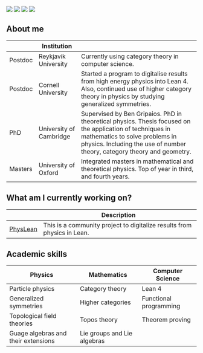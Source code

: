 [![](https://img.shields.io/badge/personal-website-purple)](https://www.josephtoobysmith.com)
[![](https://img.shields.io/badge/my-CV-purple)](https://github.com/jstoobysmith/jstoobysmith/blob/main/CV/CV.pdf)
[![](https://img.shields.io/badge/papers_at-inspireHep-purple)](https://inspirehep.net/authors/1737896)
[![](https://img.shields.io/badge/YouTube-red)](https://www.youtube.com/channel/UCjIsl9vgzOW3YAHeek9KUog)

## About me
|   | Institution             | |
|---------|-------------------------|---------|
| Postdoc | Reykjavik University      | Currently using category theory in computer science.
| Postdoc | Cornell University      | Started a program to digitalise results from high energy physics into Lean 4. Also, continued use of higher category theory in physics by studying generalized symmetries.
| PhD     | University of Cambridge | Supervised by Ben Gripaios. PhD in theoretical physics. Thesis focused on the application of techniques in mathematics to solve problems in physics. Including the use of number theory, category theory and geometry.
| Masters | University of Oxford    | Integrated masters in mathematical and theoretical physics. Top of year in third, and fourth years.

## What am I currently working on?

| | Description |
|-----|-----|
|[PhysLean](https://github.com/HEPLean/PhysLean)| This is a community project to digitalize results from  physics in Lean.  |

## Academic skills

| Physics          | Mathematics       | Computer Science    |
|------------------|-------------------|---------------------|
| Particle physics | Category theory           | Lean 4          |
| Generalized symmetries   | Higher categories          | Functional programming     |
| Topological field theories       | Topos theory    | Theorem proving
| Guage algebras and their extensions       | Lie groups and Lie algebras    |

<!--
**jstoobysmith/jstoobysmith** is a ✨ _special_ ✨ repository because its `README.md` (this file) appears on your GitHub profile.

Here are some ideas to get you started:

- 🔭 I’m currently working on ...
- 🌱 I’m currently learning ...
- 👯 I’m looking to collaborate on ...
- 🤔 I’m looking for help with ...
- 💬 Ask me about ...
- 📫 How to reach me: ...
- 😄 Pronouns: ...
- ⚡ Fun fact: ...
-->
